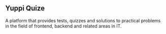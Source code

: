 ## Yuppi Quize
A platform that provides tests, quizzes and solutions to practical problems in the field of frontend, backend and related areas in IT.
